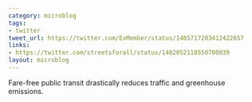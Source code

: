 ```yaml
---
category: microblog
tags:
- twitter
tweet_url: https://twitter.com/ExMember/status/1485717203412422657
links:
- https://twitter.com/streetsforall/status/1482052118550700039
layout: microblog
---
```

Fare-free public transit drastically reduces traffic and greenhouse emissions.
